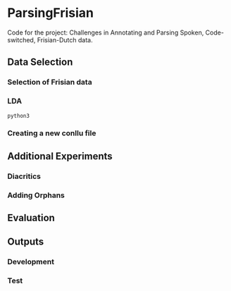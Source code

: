 # ParsingFrisian
Code for the project: Challenges in Annotating and Parsing Spoken, Code-switched, Frisian-Dutch data.

## Data Selection
### Selection of Frisian data
### LDA

```
python3
```
### Creating a new conllu file

## Additional Experiments
### Diacritics
### Adding Orphans

## Evaluation

## Outputs
### Development
### Test
